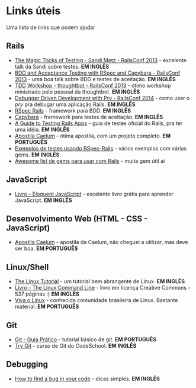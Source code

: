 # Links úteis

Uma lista de links que podem ajudar 

## Rails

* [The Magic Tricks of Testing - Sandi Metz - RailsConf 2013](https://www.youtube.com/watch?v=URSWYvyc42M) - excelente talk da Sandi sobre testes. **EM INGLÊS**  
* [BDD and Acceptance Testing with RSpec and Capybara - RailsConf 2013](https://www.youtube.com/watch?v=BG_DDUD4M9E) - uma boa talk sobre BDD e testes de aceitação. **EM INGLÊS** 
* [TDD Workshop - thoughtbot - RailsConf 2013](https://www.youtube.com/watch?v=sj5TXzgZ1Sk) - ótimo workshop ministrado pelo pessoal da thoughtbot. **EM INGLÊS**  
* [Debugger Driven Development with Pry - RailsConf 2014](https://www.youtube.com/watch?v=4hfMUP5iTq8) - como usar o *pry* pra debugar uma aplicação Rails. **EM INGLÊS**
* [RSpec Rails](https://github.com/rspec/rspec-rails) - framework para BDD. **EM INGLÊS** 
* [Capybara](https://github.com/jnicklas/capybara) - framework para testes de aceitação. **EM INGLÊS** 
* [A Guide to Testing Rails Apps](http://guides.rubyonrails.org/testing.html) - guia de testes oficial do Rails, pra ter uma idéia. **EM INGLÊS**
* [Apostila Caelum](https://www.caelum.com.br/apostila-ruby-on-rails/) - ótima apostila, com um projeto completo. **EM PORTUGUÊS**
* [Exemplos de testes usando RSpec-Rails](https://github.com/eliotsykes/rspec-rails-examples) - vários exemplos com várias gems. **EM INGLÊS**
* [Awesome list de gems para usar com Rails](https://github.com/hothero/awesome-rails-gem) - muita gem útil aí

## JavaScript

* [Livro - Eloquent JavaScript](http://www.eloquentjavascript.net/) - excelente livro grátis para aprender JavaScript. **EM INGLÊS** 

## Desenvolvimento Web (HTML - CSS - JavaScript)

* [Apostila Caelum](https://www.caelum.com.br/apostila-html-css-javascript/) - apostila da Caelum, não cheguei a utilizar, mas deve ser boa. **EM PORTUGUÊS**

## Linux/Shell

* [The Linux Tutorial](http://www.linux-tutorial.info/modules.php?name=MContent&pageid=224) - um tutorial bem abrangente de Linux. **EM INGLÊS**  
* [Livro - The Linux Command Line](http://linuxcommand.org/tlcl.php) - livro em licença Creative Commons - 537 páginas :) **EM INGLÊS**  
* [Viva o Linux](http://www.vivaolinux.com.br/linux/) - conhecida comunidade brasileira de Linux. Bastante material. **EM PORTUGUÊS**

## Git

* [Git - Guia Prático](http://rogerdudler.github.io/git-guide/index.pt_BR.html) - tutorial básico de git. **EM PORTUGUÊS**
* [Try Git](https://try.github.io/levels/1/challenges/1) - curso de Git do CodeSchool. **EM INGLÊS**  

## Debugging

* [How to find a bug in your code](http://blog.8thlight.com/doug-bradbury/2016/06/29/how-to-find-bug-in-your-code.html) - dicas simples. **EM INGLÊS**
